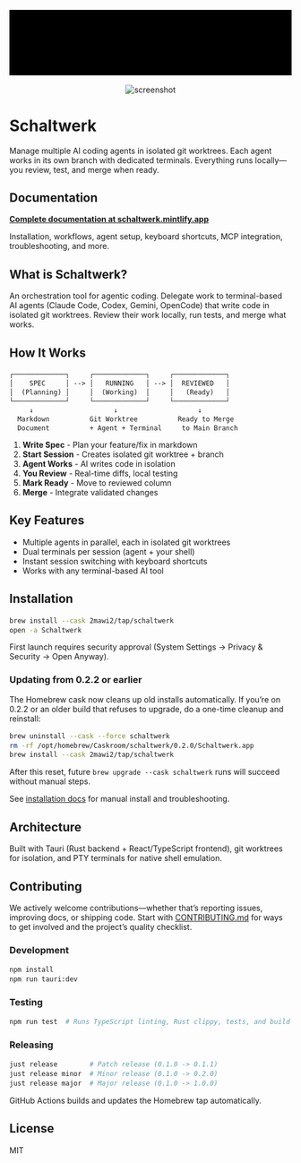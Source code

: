 <div align="center">

![Schaltwerk Logo](./ascii_logo.gif)

<img width="1702" height="964" alt="screenshot" src="https://github.com/user-attachments/assets/95e8f5cb-f13e-427c-9257-fc9f13402e5c" />

</div>

# Schaltwerk

Manage multiple AI coding agents in isolated git worktrees. Each agent works in its own branch with dedicated terminals. Everything runs locally—you review, test, and merge when ready.

## Documentation

**[Complete documentation at schaltwerk.mintlify.app](https://schaltwerk.mintlify.app)**

Installation, workflows, agent setup, keyboard shortcuts, MCP integration, troubleshooting, and more.

## What is Schaltwerk?

An orchestration tool for agentic coding. Delegate work to terminal-based AI agents (Claude Code, Codex, Gemini, OpenCode) that write code in isolated git worktrees. Review their work locally, run tests, and merge what works.

## How It Works

```
┌─────────────┐     ┌─────────────┐     ┌─────────────┐
│    SPEC     │ --> │   RUNNING   │ --> │  REVIEWED   │
│  (Planning) │     │  (Working)  │     │   (Ready)   │
└─────────────┘     └─────────────┘     └─────────────┘
     ↓                    ↓                    ↓
  Markdown          Git Worktree          Ready to Merge
  Document          + Agent + Terminal     to Main Branch
```

1. **Write Spec** - Plan your feature/fix in markdown
2. **Start Session** - Creates isolated git worktree + branch
3. **Agent Works** - AI writes code in isolation
4. **You Review** - Real-time diffs, local testing
5. **Mark Ready** - Move to reviewed column
6. **Merge** - Integrate validated changes

## Key Features

- Multiple agents in parallel, each in isolated git worktrees
- Dual terminals per session (agent + your shell)
- Instant session switching with keyboard shortcuts
- Works with any terminal-based AI tool

## Installation

```bash
brew install --cask 2mawi2/tap/schaltwerk
open -a Schaltwerk
```

First launch requires security approval (System Settings → Privacy & Security → Open Anyway).

### Updating from 0.2.2 or earlier

The Homebrew cask now cleans up old installs automatically. If you’re on 0.2.2 or an older build that refuses to upgrade, do a one-time cleanup and reinstall:

```bash
brew uninstall --cask --force schaltwerk
rm -rf /opt/homebrew/Caskroom/schaltwerk/0.2.0/Schaltwerk.app
brew install --cask 2mawi2/tap/schaltwerk
```

After this reset, future `brew upgrade --cask schaltwerk` runs will succeed without manual steps.

See [installation docs](https://schaltwerk.mintlify.app/installation) for manual install and troubleshooting.

## Architecture

Built with Tauri (Rust backend + React/TypeScript frontend), git worktrees for isolation, and PTY terminals for native shell emulation.

## Contributing

We actively welcome contributions—whether that’s reporting issues, improving docs, or shipping code. Start with [CONTRIBUTING.md](./CONTRIBUTING.md) for ways to get involved and the project’s quality checklist.

### Development

```bash
npm install
npm run tauri:dev
```

### Testing

```bash
npm run test  # Runs TypeScript linting, Rust clippy, tests, and build
```

### Releasing

```bash
just release        # Patch release (0.1.0 -> 0.1.1)
just release minor  # Minor release (0.1.0 -> 0.2.0)
just release major  # Major release (0.1.0 -> 1.0.0)
```

GitHub Actions builds and updates the Homebrew tap automatically.

## License

MIT
